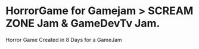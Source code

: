 # HorrorGame for Gamejam > SCREAM ZONE Jam & GameDevTv Jam.
Horror Game Created in 8 Days for a GameJam
